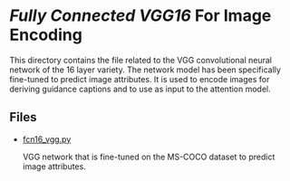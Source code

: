 # *Fully Connected VGG16* For Image Encoding

This directory contains the file related to the VGG convolutional neural network of the 16 layer variety.
The network model has been specifically fine-tuned to predict image attributes.
It is used to encode images for deriving guidance captions and to use as input to the attention model.

## Files

* [fcn16_vgg.py](./src/vgg/fcn16_vgg.py)

    VGG network that is fine-tuned on the MS-COCO dataset to predict image attributes.